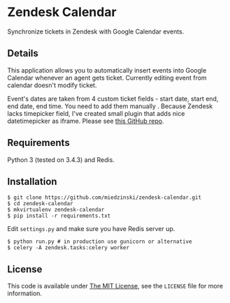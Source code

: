 # Zendesk Calendar #

Synchronize tickets in Zendesk with Google Calendar events.

## Details ##

This application allows you to automatically insert events into Google Calendar whenever an agent gets ticket.
Currently editing event from calendar doesn't modify ticket.

Event's dates are taken from 4 custom ticket fields - start date, start end, end date, end time.
You need to add them manually . Because Zendesk lacks timepicker field, I've created small plugin that adds nice datetimepicker as iframe.
Please see [this GitHub repo](https://github.com/miedzinski/zendesk-calendar-app).

## Requirements ##

Python 3 (tested on 3.4.3) and Redis.

## Installation ##

    $ git clone https://github.com/miedzinski/zendesk-calendar.git
    $ cd zendesk-calendar
    $ mkvirtualenv zendesk-calendar
    $ pip install -r requirements.txt
    
Edit `settings.py` and make sure you have Redis server up.

    $ python run.py # in production use gunicorn or alternative
    $ celery -A zendesk.tasks:celery worker

## License ##

This code is available under [The MIT License](https://opensource.org/licenses/MIT), see the `LICENSE` file for more information.
